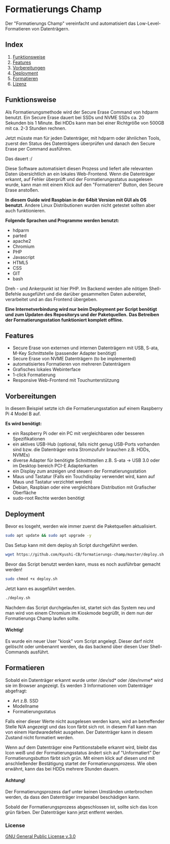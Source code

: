 # Formatierungs Champ

Der "Formatierungs Champ" vereinfacht und automatisiert das Low-Level-Formatieren von Datenträgern.

## Index

1. [Funktionsweise](#funktionsweise)
2. [Features](#features) 
3. [Vorbereitungen](#vorbereitungen)
4. [Deployment](#deployment)
5. [Formatieren](#formatieren)
6. [Lizenz](#lizenz)

## Funktionsweise

Als Formatierungsmethode wird der Secure Erase Command von hdparm benutzt. Ein Secure Erase dauert bei SSDs und NVME SSDs ca. 20 Sekunden bis 1 Minute.
Bei HDDs kann man bei einer Richtgröße von 500GB mit ca. 2-3 Stunden rechnen.

Jetzt müsste man für jeden Datenträger, mit hdparm oder ähnlichen Tools,
zuerst den Status des Datenträgers überprüfen und danach den Secure Erase per Command ausführen.

Das dauert :/

Diese Software automatisiert diesen Prozess und liefert alle relevanten Daten übersichtlich an ein lokales Web-Frontend.
Wenn die Datenträger erkannt, auf Fehler überprüft und der Formatierungsstatus ausgelesen wurde, kann man mit einem Klick auf den "Formatieren" Button,
den Secure Erase anstoßen.

**In diesem Guide wird Raspbian in der 64bit Version mit GUI als OS benutzt.**
Andere Linux Distributionen wurden nicht getestet sollten aber auch funktionieren.

**Folgende Sprachen und Programme werden benutzt:**
- hdparm
- parted
- apache2
- Chromium
- PHP
- Javascript
- HTML5
- CSS
- GIT
- bash

Dreh - und Ankerpunkt ist hier PHP. Im Backend werden alle nötigen Shell-Befehle ausgeführt und die darüber gesammelten Daten aubereitet,
verarbeitet und an das Frontend übergeben.

**Eine Internetverbindung wird nur beim Deployment per Script benötigt und zum Updaten des Repositorys und der Paketquellen.**
**Das Betreiben der Formatierungsstation funktioniert komplett offline.**

## Features

- Secure Erase von externen und internen Datenträgern mit USB, S-ata, M-Key Schnittstelle (passender Adapter benötigt)
- Secure Erase von NVME Datenträgern (to be implemented)
- automatisiertes Formatieren von mehreren Datenträgern
- Grafisches lokales Webinterface
- 1-click Formatierung
- Responsive Web-Frontend mit Touchunterstützung

## Vorbereitungen

In diesem Beispiel setzte ich die Formatierungsstation auf einem Raspberry Pi 4 Model B auf.

**Es wird benötigt:**
- ein Raspberry Pi oder ein PC mit vergleichbaren oder besseren Spezifikationen
- ein aktives USB-Hub (optional, falls nicht genug USB-Ports vorhanden sind bzw. die Datenträger extra Stromzufuhr brauchen z.B. HDDs, NVMEs)
- diverse Adapter für benötigte Schnittstellen z.B. S-ata -> USB 3.0 oder im Desktop bereich PCI-E Adapterkarten
- ein Display zum anzeigen und steuern der Formatierungsstation
- Maus und Tastatur (Falls ein Touchdisplay verwendet wird, kann auf Maus und Tastatur verzichtet werden)
- Debian, Raspbian oder eine vergleichbare Distribution mit Grafischer Oberfläche
- sudo-root Rechte werden benötigt

## Deployment

Bevor es losgeht, werden wie immer zuerst die Paketquellen aktualisiert.
``` bash
sudo apt update && sudo apt upgrade -y
```

Das Setup kann mit dem deploy.sh Script durchgeführt werden.
``` bash
wget https://github.com/Kyushi-CB/formatierungs-champ/master/deploy.sh
````

Bevor das Script benutzt werden kann, muss es noch ausführbar gemacht werden!
``` bash
sudo chmod +x deploy.sh
```

Jetzt kann es ausgeführt werden.
``` bash
./deploy.sh
```
Nachdem das Script durchgelaufen ist, startet sich das System neu und man wird von einem Chromium
im Kioskmode begrüßt, in dem nun der Formatierungs Champ laufen sollte.

#### Wichtig!
Es wurde ein neuer User "kiosk" vom Script angelegt.
Dieser darf nicht gelöscht oder umbenannt werden,
da das backend über diesen User Shell-Commands ausführt.

## Formatieren
Sobald ein Datenträger erkannt wurde unter /dev/sd* oder /dev/nvme* wird sie im Browser angezeigt.
Es werden 3 Informationen vom Datenträger abgefragt:
- Art z.B. SSD
- Modellname
- Formatierungsstatus

Falls einer dieser Werte nicht ausgelesen werden kann, wird an betreffender Stelle N/A angezeigt und das Icon färbt sich rot.
in diesem Fall kann man von einem Hardwaredefekt ausgehen. Der Datenträger kann in diesem Zustand nicht formatiert werden.

Wenn auf dem Datenträger eine Partitionstabelle erkannt wird, bleibt das Icon weiß und der Formatierungsstatus ändert sich auf "Unformatiert"
Der Formatierungsbutton färbt sich grün. Mit einem klick auf diesen und mit anschließender Bestätigung startet der Formatierungsprozess.
Wie oben erwähnt, kann das bei HDDs mehrere Stunden dauern.
#### Achtung!
Der Formatierungsprozess darf unter keinen Umständen unterbrochen werden, da dass den Datenträger irreparabel beschädigen kann.

Sobald der Formatierungsprozess abgeschlossen ist, sollte sich das Icon grün färben.
Der Datenträger kann jetzt entfernt werden.

### License
[GNU General Public License v.3.0](https://github.com/Kyushi-CB/formatierungs-champ/master/LICENSE.md)
